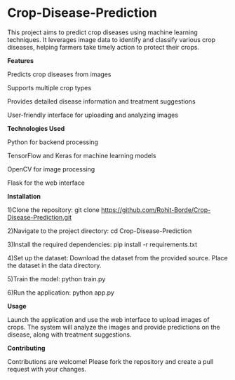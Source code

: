 # Crop-Disease-Prediction

This project aims to predict crop diseases using machine learning techniques. It leverages image data to identify and classify various crop diseases, helping farmers take timely action to protect their crops.

**Features**

  Predicts crop diseases from images
  
  Supports multiple crop types
  
  Provides detailed disease information and treatment suggestions
  
  User-friendly interface for uploading and analyzing images

**Technologies Used**

  Python for backend processing
  
  TensorFlow and Keras for machine learning models
  
  OpenCV for image processing
  
  Flask for the web interface

**Installation**

  1)Clone the repository:
    git clone https://github.com/Rohit-Borde/Crop-Disease-Prediction.git
  
  2)Navigate to the project directory:
    cd Crop-Disease-Prediction
  
  3)Install the required dependencies:
    pip install -r requirements.txt
  
  4)Set up the dataset:
    Download the dataset from the provided source.
    Place the dataset in the data directory.

  5)Train the model:
    python train.py
  
  6)Run the application:
    python app.py

**Usage**

  Launch the application and use the web interface to upload images of crops.
  The system will analyze the images and provide predictions on the disease, along with treatment suggestions.

**Contributing**

  Contributions are welcome! Please fork the repository and create a pull request with your changes.
